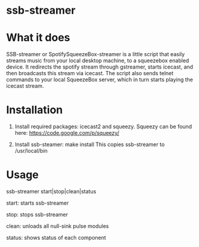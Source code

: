 ssb-streamer
============

# What it does
SSB-streamer or SpotifySqueezeBox-streamer is a little script that easily
streams music from your local desktop machine, to a squeezebox enabled device. 
It redirects the spotify stream through gstreamer, starts icecast, 
and then broadcasts this stream via icecast. The script also sends
telnet commands to your local SqueezeBox server, which in turn starts playing
the icecast stream.

# Installation
1. Install required packages: icecast2 and squeezy.
Squeezy can be found here: https://code.google.com/p/squeezy/

2. Install ssb-steamer: make install
This copies ssb-streamer to /usr/local/bin

# Usage
ssb-streamer start|stop|clean|status

start: starts ssb-streamer

stop: stops ssb-streamer

clean: unloads all null-sink pulse modules

status: shows status of each component

